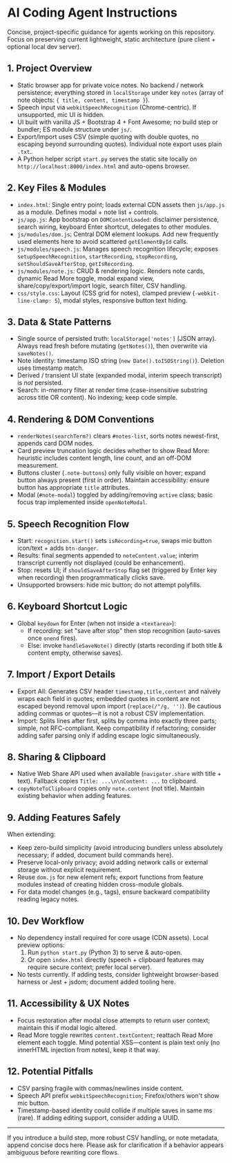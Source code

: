 # AI Coding Agent Instructions

Concise, project-specific guidance for agents working on this repository. Focus on preserving current lightweight, static architecture (pure client + optional local dev server).

## 1. Project Overview
- Static browser app for private voice notes. No backend / network persistence; everything stored in `localStorage` under key `notes` (array of note objects: `{ title, content, timestamp }`).
- Speech input via `webkitSpeechRecognition` (Chrome-centric). If unsupported, mic UI is hidden.
- UI built with vanilla JS + Bootstrap 4 + Font Awesome; no build step or bundler; ES module structure under `js/`.
- Export/Import uses CSV (simple quoting with double quotes, no escaping beyond surrounding quotes). Individual note export uses plain `.txt`.
- A Python helper script `start.py` serves the static site locally on `http://localhost:8000/index.html` and auto-opens browser.

## 2. Key Files & Modules
- `index.html`: Single entry point; loads external CDN assets then `js/app.js` as a module. Defines modal + note list + controls.
- `js/app.js`: App bootstrap on `DOMContentLoaded`: disclaimer persistence, search wiring, keyboard Enter shortcut, delegates to other modules.
- `js/modules/dom.js`: Central DOM element lookups. Add new frequently used elements here to avoid scattered `getElementById` calls.
- `js/modules/speech.js`: Manages speech recognition lifecycle; exposes `setupSpeechRecognition`, `startRecording`, `stopRecording`, `setShouldSaveAfterStop`, `getIsRecording`.
- `js/modules/note.js`: CRUD & rendering logic. Renders note cards, dynamic Read More toggle, modal expand view, share/copy/export/import logic, search filter, CSV handling.
- `css/style.css`: Layout (CSS grid for notes), clamped preview (`-webkit-line-clamp: 5`), modal styles, responsive button text hiding.

## 3. Data & State Patterns
- Single source of persisted truth: `localStorage['notes']` (JSON array). Always read fresh before mutating (`getNotes()`), then overwrite via `saveNotes()`.
- Note identity: timestamp ISO string (`new Date().toISOString()`). Deletion uses timestamp match.
- Derived / transient UI state (expanded modal, interim speech transcript) is *not* persisted.
- Search: in-memory filter at render time (case-insensitive substring across title OR content). No indexing; keep code simple.

## 4. Rendering & DOM Conventions
- `renderNotes(searchTerm?)` clears `#notes-list`, sorts notes newest-first, appends card DOM nodes.
- Card preview truncation logic decides whether to show Read More: heuristic includes content length, line count, and an off-DOM measurement.
- Buttons cluster (`.note-buttons`) only fully visible on hover; expand button always present (first in order). Maintain accessibility: ensure button has appropriate `title` attributes.
- Modal (`#note-modal`) toggled by adding/removing `active` class; basic focus trap implemented inside `openNoteModal`.

## 5. Speech Recognition Flow
- Start: `recognition.start()` sets `isRecording=true`, swaps mic button icon/text + adds `btn-danger`.
- Results: final segments appended to `noteContent.value`; interim transcript currently not displayed (could be enhancement).
- Stop: resets UI; if `shouldSaveAfterStop` flag set (triggered by Enter key when recording) then programmatically clicks save.
- Unsupported browsers: hide mic button; do not attempt polyfills.

## 6. Keyboard Shortcut Logic
- Global `keydown` for Enter (when not inside a `<textarea>`):
  - If recording: set "save after stop" then stop recognition (auto-saves once `onend` fires).
  - Else: invoke `handleSaveNote()` directly (starts recording if both title & content empty, otherwise saves).

## 7. Import / Export Details
- Export All: Generates CSV header `timestamp,title,content` and naïvely wraps each field in quotes; embedded quotes in content are not escaped beyond removal upon import (`replace(/"/g, '')`). Be cautious adding commas or quotes—it is not a robust CSV implementation.
- Import: Splits lines after first, splits by comma into exactly three parts; simple, not RFC-compliant. Keep compatibility if refactoring; consider adding safer parsing only if adding escape logic simultaneously.

## 8. Sharing & Clipboard
- Native Web Share API used when available (`navigator.share` with title + text). Fallback copies `Title: ...\n\nContent: ...` to clipboard.
- `copyNoteToClipboard` copies only `note.content` (not title). Maintain existing behavior when adding features.

## 9. Adding Features Safely
When extending:
- Keep zero-build simplicity (avoid introducing bundlers unless absolutely necessary; if added, document build commands here).
- Preserve local-only privacy; avoid adding network calls or external storage without explicit requirement.
- Reuse `dom.js` for new element refs; export functions from feature modules instead of creating hidden cross-module globals.
- For data model changes (e.g., tags), ensure backward compatibility reading legacy notes.

## 10. Dev Workflow
- No dependency install required for core usage (CDN assets). Local preview options:
  1. Run `python start.py` (Python 3) to serve & auto-open.
  2. Or open `index.html` directly (speech + clipboard features may require secure context; prefer local server).
- No tests currently. If adding tests, consider lightweight browser-based harness or Jest + jsdom; document added tooling here.

## 11. Accessibility & UX Notes
- Focus restoration after modal close attempts to return user context; maintain this if modal logic altered.
- Read More toggle rewrites `content.textContent`; reattach Read More element each toggle. Mind potential XSS—content is plain text only (no innerHTML injection from notes), keep it that way.

## 12. Potential Pitfalls
- CSV parsing fragile with commas/newlines inside content.
- Speech API prefix `webkitSpeechRecognition`; Firefox/others won't show mic button.
- Timestamp-based identity could collide if multiple saves in same ms (rare). If adding editing support, consider adding a UUID.

---
If you introduce a build step, more robust CSV handling, or note metadata, append concise docs here. Please ask for clarification if a behavior appears ambiguous before rewriting core flows.
